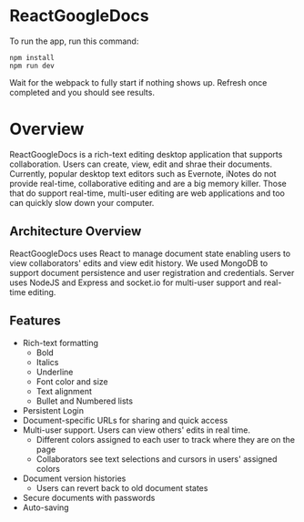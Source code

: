 # ReactGoogleDocs

To run the app, run this command:  
```
npm install  
npm run dev  
```
Wait for the webpack to fully start if nothing shows up. Refresh once completed and you should see results. 

# Overview
ReactGoogleDocs is a rich-text editing desktop application that supports collaboration. Users can create, view, edit and shrae their documents. Currently, popular desktop text editors such as Evernote, iNotes do not provide real-time, collaborative editing and are a big memory killer. Those that do support real-time, multi-user editing are web applications and too can quickly slow down your computer. 

## Architecture Overview
ReactGoogleDocs uses React to manage document state enabling users to view collaborators' edits and view edit history. We used MongoDB to support document persistence and user registration and credentials. Server uses NodeJS and Express and socket.io for multi-user support and real-time editing.

## Features
* Rich-text formatting
  * Bold
  * Italics
  * Underline
  * Font color and size
  * Text alignment
  * Bullet and Numbered lists
* Persistent Login
* Document-specific URLs for sharing and quick access
* Multi-user support. Users can view others' edits in real time.
  * Different colors assigned to each user to track where they are on the page
  * Collaborators see text selections and cursors in users' assigned colors
* Document version histories
  * Users can revert back to old document states
* Secure documents with passwords
* Auto-saving

